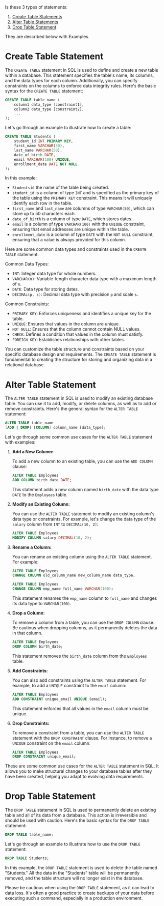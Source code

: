 Is these 3 types of statements:
1. [Create Table Statements](#create-table-statement)
2. [Alter Table Statements](#alter-table-statement)
3. [Drop Table Statement](#drop-table-statement)

They are described below with Examples.
# Create Table Statement
The `CREATE TABLE` statement in SQL is used to define and create a new table within a database. This statement specifies the table's name, its columns, and the data types for each column. Additionally, you can specify constraints on the columns to enforce data integrity rules. Here's the basic syntax for the `CREATE TABLE` statement:

```sql
CREATE TABLE table_name (
    column1 data_type [constraint1],
    column2 data_type [constraint2],
    ...
);
```

Let's go through an example to illustrate how to create a table:

```sql
CREATE TABLE Students (
    student_id INT PRIMARY KEY,
    first_name VARCHAR(50),
    last_name VARCHAR(50),
    date_of_birth DATE,
    email VARCHAR(100) UNIQUE,
    enrollment_date DATE NOT NULL
);
```

In this example:

- `Students` is the name of the table being created.
- `student_id` is a column of type `INT` and is specified as the primary key of the table using the `PRIMARY KEY` constraint. This means it will uniquely identify each row in the table.
- `first_name` and `last_name` are columns of type `VARCHAR(50)`, which can store up to 50 characters each.
- `date_of_birth` is a column of type `DATE`, which stores dates.
- `email` is a column of type `VARCHAR(100)` with the `UNIQUE` constraint, ensuring that email addresses are unique within the table.
- `enrollment_date` is a column of type `DATE` with the `NOT NULL` constraint, ensuring that a value is always provided for this column.

Here are some common data types and constraints used in the `CREATE TABLE` statement:

Common Data Types:
- `INT`: Integer data type for whole numbers.
- `VARCHAR(n)`: Variable-length character data type with a maximum length of `n`.
- `DATE`: Data type for storing dates.
- `DECIMAL(p, s)`: Decimal data type with precision `p` and scale `s`.

Common Constraints:
- `PRIMARY KEY`: Enforces uniqueness and identifies a unique key for the table.
- `UNIQUE`: Ensures that values in the column are unique.
- `NOT NULL`: Ensures that the column cannot contain NULL values.
- `CHECK`: Defines a condition that values in the column must satisfy.
- `FOREIGN KEY`: Establishes relationships with other tables.

You can customize the table structure and constraints based on your specific database design and requirements. The `CREATE TABLE` statement is fundamental to creating the structure for storing and organizing data in a relational database.


# Alter Table Statement
The `ALTER TABLE` statement in SQL is used to modify an existing database table. You can use it to add, modify, or delete columns, as well as to add or remove constraints. Here's the general syntax for the `ALTER TABLE` statement:

```sql
ALTER TABLE table_name
[ADD | DROP] [COLUMN] column_name [data_type];
```

Let's go through some common use cases for the `ALTER TABLE` statement with examples:

1. **Add a New Column:**

   To add a new column to an existing table, you can use the `ADD COLUMN` clause:

   ```sql
   ALTER TABLE Employees
   ADD COLUMN birth_date DATE;
   ```

   This statement adds a new column named `birth_date` with the data type `DATE` to the `Employees` table.

2. **Modify an Existing Column:**

   You can use the `ALTER TABLE` statement to modify an existing column's data type or constraints. For example, let's change the data type of the `salary` column from `INT` to `DECIMAL(10, 2)`:

   ```sql
   ALTER TABLE Employees
   MODIFY COLUMN salary DECIMAL(10, 2);
   ```

3. **Rename a Column:**

   You can rename an existing column using the `ALTER TABLE` statement. For example:

   ```sql
   ALTER TABLE Employees
   CHANGE COLUMN old_column_name new_column_name data_type;
   ```

   ```sql
   ALTER TABLE Employees
   CHANGE COLUMN emp_name full_name VARCHAR(100);
   ```

   This statement renames the `emp_name` column to `full_name` and changes its data type to `VARCHAR(100)`.

4. **Drop a Column:**

   To remove a column from a table, you can use the `DROP COLUMN` clause. Be cautious when dropping columns, as it permanently deletes the data in that column.

   ```sql
   ALTER TABLE Employees
   DROP COLUMN birth_date;
   ```

   This statement removes the `birth_date` column from the `Employees` table.

5. **Add Constraints:**

   You can also add constraints using the `ALTER TABLE` statement. For example, to add a `UNIQUE` constraint to the `email` column:

   ```sql
   ALTER TABLE Employees
   ADD CONSTRAINT unique_email UNIQUE (email);
   ```

   This statement enforces that all values in the `email` column must be unique.

6. **Drop Constraints:**

   To remove a constraint from a table, you can use the `ALTER TABLE` statement with the `DROP CONSTRAINT` clause. For instance, to remove a `UNIQUE` constraint on the `email` column:

   ```sql
   ALTER TABLE Employees
   DROP CONSTRAINT unique_email;
   ```

These are some common use cases for the `ALTER TABLE` statement in SQL. It allows you to make structural changes to your database tables after they have been created, helping you adapt to evolving data requirements.


# Drop Table Statement 

The `DROP TABLE` statement in SQL is used to permanently delete an existing table and all of its data from a database. This action is irreversible and should be used with caution. Here's the basic syntax for the `DROP TABLE` statement:

```sql
DROP TABLE table_name;
```

Let's go through an example to illustrate how to use the `DROP TABLE` statement:

```sql
DROP TABLE Students;
```

In this example, the `DROP TABLE` statement is used to delete the table named "Students." All the data in the "Students" table will be permanently removed, and the table structure will no longer exist in the database.

Please be cautious when using the `DROP TABLE` statement, as it can lead to data loss. It's often a good practice to create backups of your data before executing such a command, especially in a production environment.